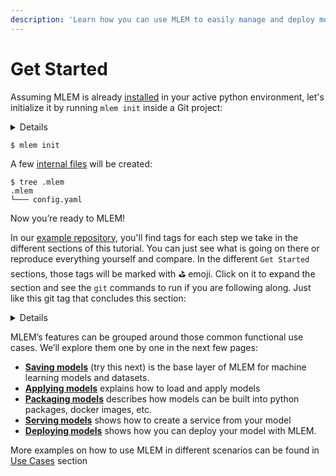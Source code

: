 ```yaml
---
description: 'Learn how you can use MLEM to easily manage and deploy models'
---
```


# Get Started

Assuming MLEM is already [installed](/doc/install) in your active python environment, let's initialize it by
running `mlem init` inside a Git project:

<details>

### ⚙️ Expand for setup instructions

If you want to follow along with this tutorial and try MLEM, you can use our 
[example repo](https://github.com/iterative/example-mlem-get-started).
You'll need to [fork] it first (so you can push models). Then clone it locally:

[fork]:
  https://docs.github.com/en/get-started/quickstart/fork-a-repo

```shell
$ git clone <your fork>
$ cd example-mlem-get-started
```

Next let's create an isolated virtual environment to cleanly install all
the requirements (including MLEM) there:

```shell
$ python3 -m venv .venv
$ source .venv/bin/activate
$ pip install -r requirements.txt
```

That was pretty straightforward, right?!

</details>

```shell
$ mlem init
```

A few [internal files](/doc/user-guide/project-structure) will be created:

```shell
$ tree .mlem
.mlem
└─── config.yaml
```


Now you’re ready to MLEM!

In our
[example repository](https://github.com/iterative/example-mlem-get-started), you'll
find tags for each step we take in the different sections of this tutorial. You can
just see what is going on there or reproduce everything yourself and compare. In
the different `Get Started` sections, those tags will be marked with ⛳ emoji. 
Click on it to expand the section and see the `git` commands to run if you are following along.
Just like this git tag that concludes this section:

<details>

# ⛳ MLEM init

Tag: [1-mlem-init](https://github.com/iterative/example-mlem-get-started/tree/1-mlem-init)
```bash
$ git add .mlem
$ git status
Changes to be committed:
        new file:   .mlem/config.yaml
        ...
$ git commit -m "Initialize MLEM"
```

To compare your results with the tag you can also run the following 
```bash
$ git diff 1-mlem-init
``` 

The output will be empty if you have the same files staged/committed

</details>

MLEM’s features can be grouped around those common functional use cases. We’ll explore them
one by one in the next few pages:

- **[Saving models](/doc/get-started/saving)** (try this next) is
  the base layer of MLEM for machine learning models and datasets.
- **[Applying models](/doc/get-started/applying)** explains how to load and apply models
- **[Packaging models](/doc/get-started/packaging)** describes how models can be built
  into python packages, docker images, etc.
- **[Serving models](/doc/get-started/serving)** shows how to create a service from
  your model
- **[Deploying models](/doc/get-started/deploying)** shows how you can deploy your
  model with MLEM.

More examples on how to use MLEM in different scenarios can be found in [Use Cases](/doc/use-cases) section